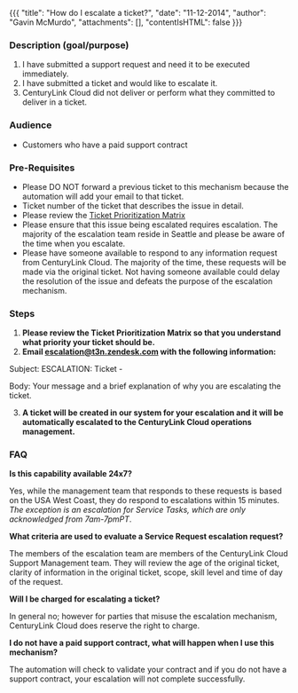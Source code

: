{{{
  "title": "How do I escalate a ticket?",
  "date": "11-12-2014",
  "author": "Gavin McMurdo",
  "attachments": [],
  "contentIsHTML": false
}}}

### Description (goal/purpose)


1. I have submitted a support request and need it to be executed immediately.
2. I have submitted a ticket and would like to escalate it.
3. CenturyLink Cloud did not deliver or perform what they committed to deliver in a ticket.

### Audience

- Customers who have a paid support contract</li>


### Pre-Requisites

- Please DO NOT forward a previous ticket to this mechanism because the automation will add your email to that ticket.
- Ticket number of the ticket that describes the issue in detail.
- Please review the [Ticket Prioritization Matrix](ticket-prioritization-matrix.md)
- Please ensure that this issue being escalated requires escalation. The majority of the escalation team reside in Seattle and please be aware of the time when you escalate.
- Please have someone available to respond to any information request from CenturyLink Cloud. The majority of the time, these requests will be made via the original ticket. Not having someone available could delay the resolution of the issue
    and defeats the purpose of the escalation mechanism.


### Steps

1. **Please review the Ticket Prioritization Matrix so that you understand what priority your ticket should be.**
2. **Email escalation@t3n.zendesk.com with the following information:**

  Subject: ESCALATION: Ticket - <your ticket number>

  Body: Your message and a brief explanation of why you are escalating the ticket.

3. **A ticket will be created in our system for your escalation and it will be automatically escalated to the CenturyLink Cloud operations management.**

### FAQ

**Is this capability available 24x7?**

Yes, while the management team that responds to these requests is based on the USA West Coast, they do respond to escalations within 15 minutes. *The exception is an escalation for Service Tasks, which are only acknowledged from 7am-7pmPT*.

**What criteria are used to evaluate a Service Request escalation request?**

The members of the escalation team are members of the CenturyLink Cloud Support Management team. They will review the age of the original ticket, clarity of information in the original ticket, scope, skill level and time of day of the request.

**Will I be charged for escalating a ticket?**

In general no; however for parties that misuse the escalation mechanism, CenturyLink Cloud does reserve the right to charge.

**I do not have a paid support contract, what will happen when I use this mechanism?**

The automation will check to validate your contract and if you do not have a support contract, your escalation will not complete successfully.
